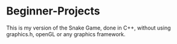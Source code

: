 # Beginner-Projects
This is my version of the Snake Game, done in C++, without using graphics.h, openGL or any graphics framework.
